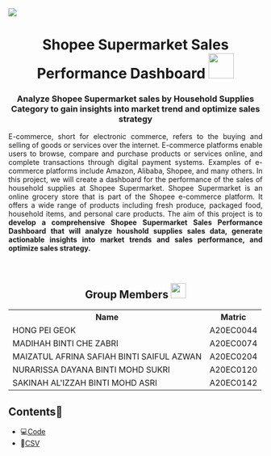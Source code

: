 <img src='https://www.zuplic.com/wp-content/uploads/2018/07/eCommerce-Animated-GIF.gif'/>

<h1 align='center'> 
  Shopee Supermarket Sales Performance Dashboard <img height='50px' width='50px' src='https://user-images.githubusercontent.com/120556342/228145762-83c369fc-a6b8-49da-a2be-fd31b7f280c3.png'>
 </h1>
 <h3 align='center'> 
 Analyze Shopee Supermarket sales by Household Supplies Category to gain insights into market trend and optimize sales strategy
 </h3>
 <p align='justify'> E-commerce, short for electronic commerce, refers to the buying and selling of goods or services over the internet. E-commerce platforms enable users to browse, compare and purchase products or services online, and complete transactions through digital payment systems. Examples of e-commerce platforms include Amazon, Alibaba, Shopee, and many others. In this project, we will create a dashboard for the performance of the sales of household supplies at Shopee Supermarket. Shopee Supermarket is an online grocery store that is part of the Shopee e-commerce platform. It offers a wide range of products including fresh produce, packaged food, household items, and personal care products. The aim of this project is to <strong> develop a comprehensive Shopee Supermarket Sales Performance Dashboard that will analyze houshold supplies sales data, generate actionable insights into market trends and sales performance, and optimize sales strategy.</strong>
</p>
<br>

<h2 align=center>Group Members <img width=30px; height=30px src="https://user-images.githubusercontent.com/120556342/215398734-609ba04a-88e5-44b5-9eaa-239ac8edd091.png"></h2>
<table align=center>
  <tr>
    <th>Name</th>
    <th>Matric</th>
  </tr>
  <tr>
    <td>HONG PEI GEOK</td>
    <td>A20EC0044</td>
  </tr>
  <tr>
    <td>MADIHAH BINTI CHE ZABRI</td>
    <td>A20EC0074</td>
  </tr>
    <tr>
    <td>MAIZATUL AFRINA SAFIAH BINTI SAIFUL AZWAN</td>
    <td>A20EC0204</td>
  </tr>
    <tr>
    <td>NURARISSA DAYANA BINTI MOHD SUKRI</td>
    <td>A20EC0120</td>
  </tr>
  <tr>
    <td>SAKINAH AL'IZZAH BINTI MOHD ASRI</td>
    <td>A20EC0142</td>
  </tr>
</table>

## Contents📝
- 💻[Code]()
- 📂[CSV]()

